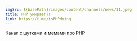 ```yaml
---
imgSrc: ${basePath}/images/content/channels/news/11.jpeg
title: PHP умирает?!
link: https://t.me/isPHPdying
---
```


Канал с шутками и мемами про PHP
